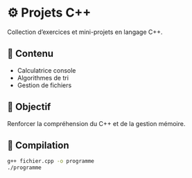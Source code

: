 # ⚙️ Projets C++

Collection d’exercices et mini-projets en langage C++.

## 📁 Contenu

- Calculatrice console
- Algorithmes de tri
- Gestion de fichiers

## 🎯 Objectif

Renforcer la compréhension du C++  et de la gestion mémoire.

## 🔧 Compilation

```bash
g++ fichier.cpp -o programme
./programme

